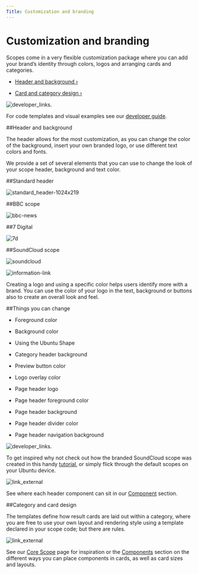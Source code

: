 ```yaml
---
Title: Customization and branding
---
```


# Customization and branding

Scopes come in a very flexible customization package where you can add your brand’s identity through colors, logos and arranging cards and categories.


-  [Header and background ›](#header-and-background)

-  [Card and category design ›](#card-and-category-design)


![developer_links.](https://assets.ubuntu.com/v1/0d9d7281-developer_links..png)


For code templates and visual examples see our  [developer guide](../guides/scopes-customization-branding.md).


##Header and background


The header allows for the most customization, as you can change the color of the background, insert your own branded logo, or use different text colors and fonts.


We provide a set of several elements that you can use to change the look of your scope header, background and text color.


##Standard header


![standard_header-1024x219](https://assets.ubuntu.com/v1/98658783-standard_header-1024x2191.png)


##BBC scope


![bbc-news](https://assets.ubuntu.com/v1/cddd334c-bbc-news.png)


##7 Digital


![7d](https://assets.ubuntu.com/v1/002f50f3-7d.png)


##SoundCloud scope


![soundcloud](https://assets.ubuntu.com/v1/c1c5f0e0-soundcloud.png)


![information-link](https://assets.ubuntu.com/v1/7024ba0f-information-link.png)


Creating a logo and using a specific color helps users identify more with a brand. You can use the color of your logo in the text, background or buttons also to create an overall look and feel.


##Things you can change


- Foreground color

- Background color

- Using the Ubuntu Shape

- Category header background

- Preview button color

- Logo overlay color

- Page header logo

- Page header foreground color

- Page header background

- Page header divider color

- Page header navigation background


![developer_links.](https://assets.ubuntu.com/v1/0d9d7281-developer_links..png)


To get inspired why not check out how the branded SoundCloud scope was created in this handy  [tutorial](https://developer.ubuntu.com/en/scopes/design/tutorials/write-a-json-scope-in-cpp/), or simply flick through the default scopes on your Ubuntu device.


![link_external](https://assets.ubuntu.com/v1/9e8b37dd-link_external.png)


See where each header component can sit in our  [Component](components.md) section.


##Category and card design


The templates define how result cards are laid out within a category, where you are free to use your own layout and rendering style using a template declared in your scope code; but there are rules.


![link_external](https://assets.ubuntu.com/v1/9e8b37dd-link_external.png)


See our  [Core Scope](core-scopes.md) page for inspiration or the  [Components](components.md) section on the different ways you can place components in cards, as well as card sizes and layouts.
